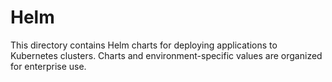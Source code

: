 # Helm

This directory contains Helm charts for deploying applications to Kubernetes clusters. Charts and environment-specific values are organized for enterprise use.
